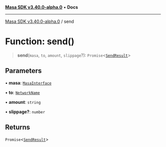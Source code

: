 [**Masa SDK v3.40.0-alpha.0**](../README.md) • **Docs**

***

[Masa SDK v3.40.0-alpha.0](../globals.md) / send

# Function: send()

> **send**(`masa`, `to`, `amount`, `slippage`?): `Promise`\<[`SendResult`](../interfaces/SendResult.md)\>

## Parameters

• **masa**: [`MasaInterface`](../interfaces/MasaInterface.md)

• **to**: [`NetworkName`](../type-aliases/NetworkName.md)

• **amount**: `string`

• **slippage?**: `number`

## Returns

`Promise`\<[`SendResult`](../interfaces/SendResult.md)\>
